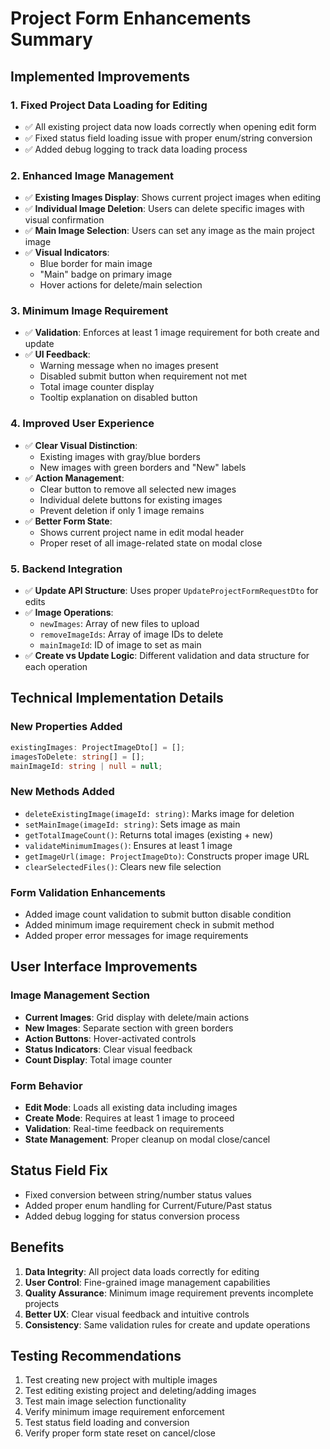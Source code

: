 # Project Form Enhancements Summary

## Implemented Improvements

### 1. **Fixed Project Data Loading for Editing**
- ✅ All existing project data now loads correctly when opening edit form
- ✅ Fixed status field loading issue with proper enum/string conversion
- ✅ Added debug logging to track data loading process

### 2. **Enhanced Image Management**
- ✅ **Existing Images Display**: Shows current project images when editing
- ✅ **Individual Image Deletion**: Users can delete specific images with visual confirmation
- ✅ **Main Image Selection**: Users can set any image as the main project image
- ✅ **Visual Indicators**: 
  - Blue border for main image
  - "Main" badge on primary image
  - Hover actions for delete/main selection

### 3. **Minimum Image Requirement**
- ✅ **Validation**: Enforces at least 1 image requirement for both create and update
- ✅ **UI Feedback**: 
  - Warning message when no images present
  - Disabled submit button when requirement not met
  - Total image counter display
  - Tooltip explanation on disabled button

### 4. **Improved User Experience**
- ✅ **Clear Visual Distinction**: 
  - Existing images with gray/blue borders
  - New images with green borders and "New" labels
- ✅ **Action Management**:
  - Clear button to remove all selected new images
  - Individual delete buttons for existing images
  - Prevent deletion if only 1 image remains
- ✅ **Better Form State**:
  - Shows current project name in edit modal header
  - Proper reset of all image-related state on modal close

### 5. **Backend Integration**
- ✅ **Update API Structure**: Uses proper `UpdateProjectFormRequestDto` for edits
- ✅ **Image Operations**: 
  - `newImages`: Array of new files to upload
  - `removeImageIds`: Array of image IDs to delete
  - `mainImageId`: ID of image to set as main
- ✅ **Create vs Update Logic**: Different validation and data structure for each operation

## Technical Implementation Details

### New Properties Added
```typescript
existingImages: ProjectImageDto[] = [];
imagesToDelete: string[] = [];
mainImageId: string | null = null;
```

### New Methods Added
- `deleteExistingImage(imageId: string)`: Marks image for deletion
- `setMainImage(imageId: string)`: Sets image as main
- `getTotalImageCount()`: Returns total images (existing + new)
- `validateMinimumImages()`: Ensures at least 1 image
- `getImageUrl(image: ProjectImageDto)`: Constructs proper image URL
- `clearSelectedFiles()`: Clears new file selection

### Form Validation Enhancements
- Added image count validation to submit button disable condition
- Added minimum image requirement check in submit method
- Added proper error messages for image requirements

## User Interface Improvements

### Image Management Section
- **Current Images**: Grid display with delete/main actions
- **New Images**: Separate section with green borders
- **Action Buttons**: Hover-activated controls
- **Status Indicators**: Clear visual feedback
- **Count Display**: Total image counter

### Form Behavior
- **Edit Mode**: Loads all existing data including images
- **Create Mode**: Requires at least 1 image to proceed
- **Validation**: Real-time feedback on requirements
- **State Management**: Proper cleanup on modal close/cancel

## Status Field Fix
- Fixed conversion between string/number status values
- Added proper enum handling for Current/Future/Past status
- Added debug logging for status conversion process

## Benefits
1. **Data Integrity**: All project data loads correctly for editing
2. **User Control**: Fine-grained image management capabilities  
3. **Quality Assurance**: Minimum image requirement prevents incomplete projects
4. **Better UX**: Clear visual feedback and intuitive controls
5. **Consistency**: Same validation rules for create and update operations

## Testing Recommendations
1. Test creating new project with multiple images
2. Test editing existing project and deleting/adding images
3. Test main image selection functionality
4. Verify minimum image requirement enforcement
5. Test status field loading and conversion
6. Verify proper form state reset on cancel/close
